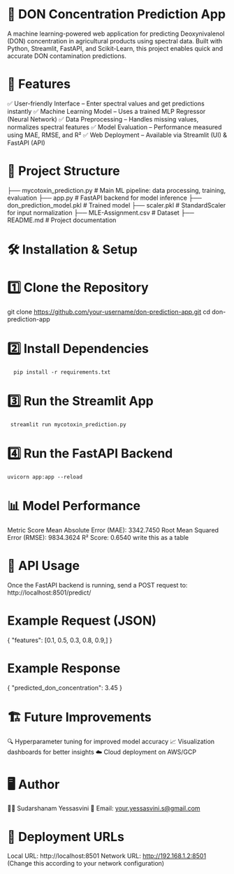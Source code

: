 # 🌾 DON Concentration Prediction App

A machine learning-powered web application for predicting Deoxynivalenol (DON) concentration in agricultural products using spectral data. Built with Python, Streamlit, FastAPI, and Scikit-Learn, this project enables quick and accurate DON contamination predictions.

# 🚀 Features

✅ User-friendly Interface – Enter spectral values and get predictions instantly
✅ Machine Learning Model – Uses a trained MLP Regressor (Neural Network)
✅ Data Preprocessing – Handles missing values, normalizes spectral features
✅ Model Evaluation – Performance measured using MAE, RMSE, and R²
✅ Web Deployment – Available via Streamlit (UI) & FastAPI (API)


# 📂 Project Structure
├── mycotoxin_prediction.py  # Main ML pipeline: data processing, training, evaluation
├── app.py                   # FastAPI backend for model inference
├── don_prediction_model.pkl  # Trained model
├── scaler.pkl                # StandardScaler for input normalization
├── MLE-Assignment.csv        # Dataset
├── README.md                 # Project documentation

# 🛠️ Installation & Setup

# 1️⃣ Clone the Repository
  git clone https://github.com/your-username/don-prediction-app.git
  cd don-prediction-app

  # 2️⃣ Install Dependencies
      pip install -r requirements.txt

  # 3️⃣ Run the Streamlit App
     streamlit run mycotoxin_prediction.py
  
  # 4️⃣ Run the FastAPI Backend
    uvicorn app:app --reload

  # 📊 Model Performance
  Metric                      Score
Mean Absolute Error (MAE):    3342.7450
Root Mean Squared Error (RMSE):    9834.3624
R² Score:    0.6540  write this as a table

# 📢 API Usage

Once the FastAPI backend is running, send a POST request to:
http://localhost:8501/predict/

# Example Request (JSON)
{
  "features": [0.1, 0.5, 0.3, 0.8, 0.9,]
}

# Example Response
{
  "predicted_don_concentration": 3.45
}

# 🏗️ Future Improvements

🔍 Hyperparameter tuning for improved model accuracy
📈 Visualization dashboards for better insights
☁️ Cloud deployment on AWS/GCP

# 🖥️ Author
👩‍💻 Sudarshanam Yessasvini
📧 Email: your.yessasvini.s@gmail.com

# 🔗 Deployment URLs

Local URL: http://localhost:8501
Network URL: http://192.168.1.2:8501 (Change this according to your network configuration)



